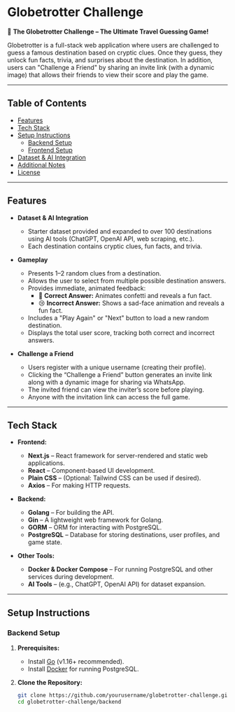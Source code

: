 # Globetrotter Challenge

🧩 **The Globetrotter Challenge – The Ultimate Travel Guessing Game!**

Globetrotter is a full-stack web application where users are challenged to guess a famous destination based on cryptic clues. Once they guess, they unlock fun facts, trivia, and surprises about the destination. In addition, users can "Challenge a Friend" by sharing an invite link (with a dynamic image) that allows their friends to view their score and play the game.

---

## Table of Contents

- [Features](#features)
- [Tech Stack](#tech-stack)
- [Setup Instructions](#setup-instructions)
  - [Backend Setup](#backend-setup)
  - [Frontend Setup](#frontend-setup)
- [Dataset & AI Integration](#dataset--ai-integration)
- [Additional Notes](#additional-notes)
- [License](#license)

---

## Features

- **Dataset & AI Integration**

  - Starter dataset provided and expanded to over 100 destinations using AI tools (ChatGPT, OpenAI API, web scraping, etc.).
  - Each destination contains cryptic clues, fun facts, and trivia.

- **Gameplay**

  - Presents 1–2 random clues from a destination.
  - Allows the user to select from multiple possible destination answers.
  - Provides immediate, animated feedback:
    - 🎉 **Correct Answer:** Animates confetti and reveals a fun fact.
    - 😢 **Incorrect Answer:** Shows a sad-face animation and reveals a fun fact.
  - Includes a "Play Again" or "Next" button to load a new random destination.
  - Displays the total user score, tracking both correct and incorrect answers.

- **Challenge a Friend**
  - Users register with a unique username (creating their profile).
  - Clicking the “Challenge a Friend” button generates an invite link along with a dynamic image for sharing via WhatsApp.
  - The invited friend can view the inviter’s score before playing.
  - Anyone with the invitation link can access the full game.

---

## Tech Stack

- **Frontend:**

  - **Next.js** – React framework for server-rendered and static web applications.
  - **React** – Component-based UI development.
  - **Plain CSS** – (Optional: Tailwind CSS can be used if desired).
  - **Axios** – For making HTTP requests.

- **Backend:**

  - **Golang** – For building the API.
  - **Gin** – A lightweight web framework for Golang.
  - **GORM** – ORM for interacting with PostgreSQL.
  - **PostgreSQL** – Database for storing destinations, user profiles, and game state.

- **Other Tools:**
  - **Docker & Docker Compose** – For running PostgreSQL and other services during development.
  - **AI Tools** – (e.g., ChatGPT, OpenAI API) for dataset expansion.

---

## Setup Instructions

### Backend Setup

1. **Prerequisites:**

   - Install [Go](https://golang.org/doc/install) (v1.16+ recommended).
   - Install [Docker](https://www.docker.com/get-started) for running PostgreSQL.

2. **Clone the Repository:**

   ```bash
   git clone https://github.com/yourusername/globetrotter-challenge.git
   cd globetrotter-challenge/backend
   ```
